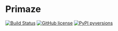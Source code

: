# Primaze

[![Build Status](https://travis-ci.com/TechnocultureResearch/Primaze.svg?token=AeztkvvDWQyrRYbaq6SB&branch=main)](https://travis-ci.com/TechnocultureResearch/Primaze) 
[![GitHub license](https://img.shields.io/badge/license-GNU%20AGPL%20v3-orange)](https://github.com/TechnocultureResearch/Primaze/blob/dev/LICENSE)
[![PyPI pyversions](https://img.shields.io/badge/pypi-0.0.1-yellow)](https://test.pypi.org/project/Primaze/)

